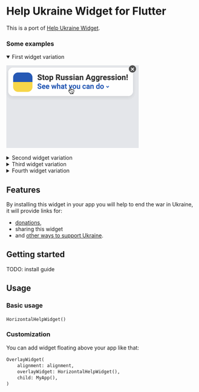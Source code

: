 # Help Ukraine Widget for Flutter
This is a port of [Help Ukraine Widget](https://helpukrainewinwidget.org/).

### Some examples

<details open><summary>First widget variation</summary>

![](gifs/widget1.gif)
</details>

<details><summary>Second widget variation</summary>
    
![](gifs/widget2.gif)
</details>

<details><summary>Third widget variation</summary>

![](gifs/widget3.gif)
</details>

<details><summary>Fourth widget variation</summary>

![](gifs/widget4.gif)
</details>

## Features
By installing this widget in your app you will help to end the war in Ukraine, it will provide links for:

* [donations](https://uahelp.monobank.ua/),
* sharing this widget
* and [other ways to support Ukraine](https://war.ukraine.ua/).

## Getting started
TODO: install guide

## Usage

### Basic usage
`HorizontalHelpWidget()`

### Customization
You can add widget floating above your app like that:
```
OverlayWidget(
    alignment: alignment,
    overlayWidget: HorizontalHelpWidget(),
    child: MyApp(),
)
```
